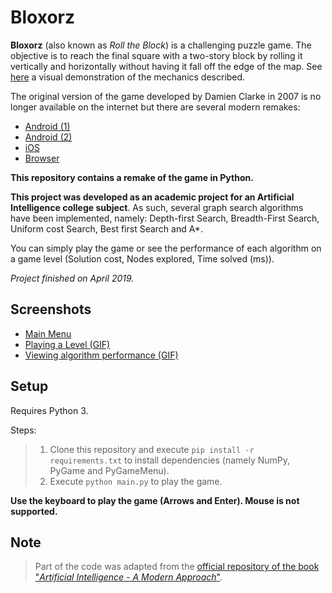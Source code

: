 # Bloxorz

**Bloxorz** (also known as *Roll the Block*) is a challenging puzzle game. The objective is to reach the final square with a two-story block by rolling it vertically and horizontally without having it fall off the edge of the map. See [here](https://www.youtube.com/watch?v=1LaoH4I4iNQ&feature=youtu.be) a visual demonstration of the mechanics described.


The original version of the game developed by Damien Clarke in 2007 is no longer available on the internet but there are several modern remakes: 

* [Android (1)](https://play.google.com/store/apps/details?id=com.superpow.bloxorz)
* [Android (2)](https://play.google.com/store/apps/details?id=com.albinoblacksheep.bloxorzgame)
* [iOS](https://apps.apple.com/us/app/bloxorz-roll-the-block/id1409476339)
* [Browser](https://www.miniclip.com/games/bloxorz)

**This repository contains a remake of the game in Python.**

**This project was developed as an academic project for an Artificial Intelligence college subject**. As such, several graph search algorithms have been implemented, namely: Depth-first Search, Breadth-First Search, Uniform cost Search, Best first Search and A*.

You can simply play the game or see the performance of each algorithm on a game level (Solution cost, Nodes explored, Time solved (ms)).

*Project finished on April 2019.*

## Screenshots

* [Main Menu](https://i.imgur.com/0m0eZ2J.png)
* [Playing a Level (GIF)](https://i.imgur.com/NF2r863.gif)
* [Viewing algorithm performance (GIF)](https://i.imgur.com/eIpoJuH.gif)

## Setup

Requires Python 3.

Steps:

> 1. Clone this repository and execute `pip install -r requirements.txt` to install dependencies (namely NumPy, PyGame and PyGameMenu).
> 2. Execute `python main.py` to play the game.

**Use the keyboard to play the game (Arrows and Enter). Mouse is not supported.**

## Note

> Part of the code was adapted from the [official repository of the book "*Artificial Intelligence - A Modern Approach*"](https://github.com/aimacode/aima-python).
